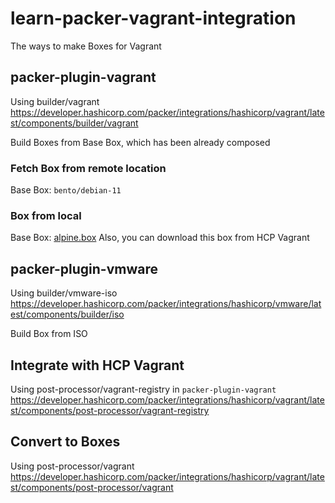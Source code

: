 # learn-packer-vagrant-integration
The ways to make Boxes for Vagrant

## packer-plugin-vagrant
Using builder/vagrant
<https://developer.hashicorp.com/packer/integrations/hashicorp/vagrant/latest/components/builder/vagrant>

Build Boxes from Base Box, which has been already composed
### Fetch Box from remote location
Base Box: `bento/debian-11`

### Box from local
Base Box: [alpine.box](../learn-hcp-vagrant/README.md)
Also, you can download this box from HCP Vagrant


## packer-plugin-vmware
Using builder/vmware-iso
<https://developer.hashicorp.com/packer/integrations/hashicorp/vmware/latest/components/builder/iso>

Build Box from ISO


## Integrate with HCP Vagrant
Using post-processor/vagrant-registry in `packer-plugin-vagrant`
<https://developer.hashicorp.com/packer/integrations/hashicorp/vagrant/latest/components/post-processor/vagrant-registry>


## Convert to Boxes
Using post-processor/vagrant
<https://developer.hashicorp.com/packer/integrations/hashicorp/vagrant/latest/components/post-processor/vagrant>
